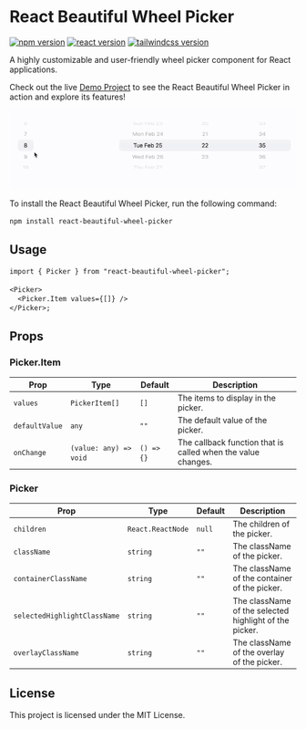 # React Beautiful Wheel Picker

[![npm version](https://img.shields.io/npm/v/react-beautiful-wheel-picker.svg)](https://www.npmjs.com/package/react-beautiful-wheel-picker)
[![react version](https://img.shields.io/badge/react-19.0.0-blue)](https://reactjs.org/)
[![tailwindcss version](https://img.shields.io/badge/tailwindcss-4.0.8-blue)](https://tailwindcss.com/)

A highly customizable and user-friendly wheel picker component for React applications.

Check out the live [Demo Project](https://react-beautiful-wheel-picker.vercel.app/) to see the React Beautiful Wheel Picker in action and explore its features!

![React Beautiful Wheel Picker Demo](https://github.com/mevlutcantuna/react-beautiful-wheel-picker/blob/main/screenshots/demo-1.gif)

To install the React Beautiful Wheel Picker, run the following command:

```bash
npm install react-beautiful-wheel-picker
```

## Usage

```tsx
import { Picker } from "react-beautiful-wheel-picker";

<Picker>
  <Picker.Item values={[]} />
</Picker>;
```

## Props

### Picker.Item

| Prop           | Type                   | Default    | Description                                                  |
| -------------- | ---------------------- | ---------- | ------------------------------------------------------------ |
| `values`       | `PickerItem[]`         | `[]`       | The items to display in the picker.                          |
| `defaultValue` | `any`                  | `""`       | The default value of the picker.                             |
| `onChange`     | `(value: any) => void` | `() => {}` | The callback function that is called when the value changes. |

### Picker

| Prop                         | Type              | Default | Description                                            |
| ---------------------------- | ----------------- | ------- | ------------------------------------------------------ |
| `children`                   | `React.ReactNode` | `null`  | The children of the picker.                            |
| `className`                  | `string`          | `""`    | The className of the picker.                           |
| `containerClassName`         | `string`          | `""`    | The className of the container of the picker.          |
| `selectedHighlightClassName` | `string`          | `""`    | The className of the selected highlight of the picker. |
| `overlayClassName`           | `string`          | `""`    | The className of the overlay of the picker.            |

## License

This project is licensed under the MIT License.
